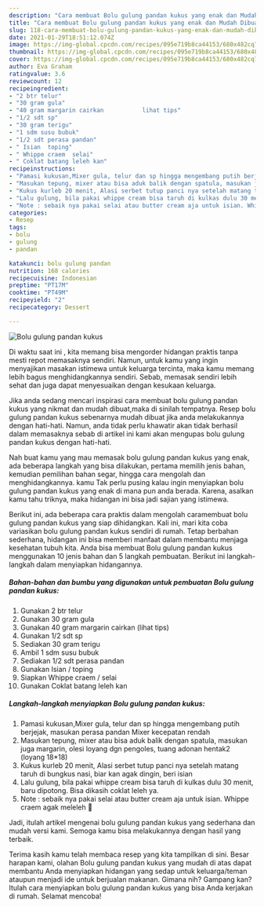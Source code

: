 ```yaml
---
description: "Cara membuat Bolu gulung pandan kukus yang enak dan Mudah Dibuat"
title: "Cara membuat Bolu gulung pandan kukus yang enak dan Mudah Dibuat"
slug: 118-cara-membuat-bolu-gulung-pandan-kukus-yang-enak-dan-mudah-dibuat
date: 2021-01-29T18:51:12.074Z
image: https://img-global.cpcdn.com/recipes/095e719b8ca44153/680x482cq70/bolu-gulung-pandan-kukus-foto-resep-utama.jpg
thumbnail: https://img-global.cpcdn.com/recipes/095e719b8ca44153/680x482cq70/bolu-gulung-pandan-kukus-foto-resep-utama.jpg
cover: https://img-global.cpcdn.com/recipes/095e719b8ca44153/680x482cq70/bolu-gulung-pandan-kukus-foto-resep-utama.jpg
author: Eva Graham
ratingvalue: 3.6
reviewcount: 12
recipeingredient:
- "2 btr telur"
- "30 gram gula"
- "40 gram margarin cairkan           lihat tips"
- "1/2 sdt sp"
- "30 gram terigu"
- "1 sdm susu bubuk"
- "1/2 sdt perasa pandan"
- " Isian  toping"
- " Whippe craem  selai"
- " Coklat batang leleh kan"
recipeinstructions:
- "Pamasi kukusan,Mixer gula, telur dan sp hingga mengembang putih berjejak, masukan perasa pandan Mixer kecepatan rendah"
- "Masukan tepung, mixer atau bisa aduk balik dengan spatula, masukan juga margarin, olesi loyang dgn pengoles, tuang adonan hentak2 (loyang 18*18)"
- "Kukus kurleb 20 menit, Alasi serbet tutup panci nya setelah matang taruh di bungkus nasi, biar kan agak dingin, beri isian"
- "Lalu gulung, bila pakai whippe cream bisa taruh di kulkas dulu 30 menit, baru dipotong. Bisa dikasih coklat leleh ya."
- "Note : sebaik nya pakai selai atau butter cream aja untuk isian. Whippe craem agak meleleh 🤭"
categories:
- Resep
tags:
- bolu
- gulung
- pandan

katakunci: bolu gulung pandan 
nutrition: 168 calories
recipecuisine: Indonesian
preptime: "PT17M"
cooktime: "PT49M"
recipeyield: "2"
recipecategory: Dessert

---
```



![Bolu gulung pandan kukus](https://img-global.cpcdn.com/recipes/095e719b8ca44153/680x482cq70/bolu-gulung-pandan-kukus-foto-resep-utama.jpg)

Di waktu  saat ini , kita memang bisa mengorder hidangan praktis tanpa mesti repot memasaknya sendiri. Namun, untuk kamu yang ingin menyajikan masakan istimewa untuk keluarga tercinta, maka kamu memang lebih bagus menghidangkannya sendiri. Sebab, memasak sendiri lebih sehat dan juga dapat menyesuaikan dengan kesukaan keluarga.

Jika anda sedang mencari inspirasi cara membuat bolu gulung pandan kukus yang nikmat dan mudah dibuat,maka di sinilah tempatnya. Resep bolu gulung pandan kukus  sebenarnya mudah dibuat jika anda melakukannya dengan hati-hati. Namun, anda tidak perlu khawatir akan tidak berhasil dalam memasaknya 
sebab di artikel ini kami akan mengupas bolu gulung pandan kukus dengan hati-hati.  



Nah buat kamu yang mau memasak bolu gulung pandan kukus yang enak, ada beberapa langkah yang bisa dilakukan, pertama memilih jenis bahan, kemudian pemilihan bahan segar, hingga cara mengolah dan menghidangkannya. kamu Tak perlu pusing kalau ingin menyiapkan bolu gulung pandan kukus yang enak di mana pun anda berada. Karena, asalkan kamu  tahu triknya, maka hidangan ini bisa jadi sajian yang istimewa.

Berikut ini, ada beberapa cara praktis  dalam mengolah caramembuat bolu gulung pandan kukus yang siap dihidangkan. Kali ini, mari kita coba variasikan bolu gulung pandan kukus sendiri di rumah. Tetap berbahan sederhana, hidangan ini bisa memberi manfaat dalam membantu menjaga kesehatan tubuh kita. Anda bisa membuat Bolu gulung pandan kukus menggunakan 10 jenis bahan dan 5 langkah pembuatan. Berikut ini langkah-langkah dalam menyiapkan hidangannya.

<!--inarticleads1-->

##### Bahan-bahan dan bumbu yang digunakan untuk pembuatan Bolu gulung pandan kukus:

1. Gunakan 2 btr telur
1. Gunakan 30 gram gula
1. Gunakan 40 gram margarin cairkan           (lihat tips)
1. Gunakan 1/2 sdt sp
1. Sediakan 30 gram terigu
1. Ambil 1 sdm susu bubuk
1. Sediakan 1/2 sdt perasa pandan
1. Gunakan  Isian / toping
1. Siapkan  Whippe craem / selai
1. Gunakan  Coklat batang leleh kan




<!--inarticleads2-->

##### Langkah-langkah menyiapkan Bolu gulung pandan kukus:

1. Pamasi kukusan,Mixer gula, telur dan sp hingga mengembang putih berjejak, masukan perasa pandan Mixer kecepatan rendah
1. Masukan tepung, mixer atau bisa aduk balik dengan spatula, masukan juga margarin, olesi loyang dgn pengoles, tuang adonan hentak2 (loyang 18*18)
1. Kukus kurleb 20 menit, Alasi serbet tutup panci nya setelah matang taruh di bungkus nasi, biar kan agak dingin, beri isian
1. Lalu gulung, bila pakai whippe cream bisa taruh di kulkas dulu 30 menit, baru dipotong. Bisa dikasih coklat leleh ya.
1. Note : sebaik nya pakai selai atau butter cream aja untuk isian. Whippe craem agak meleleh 🤭




Jadi, itulah artikel mengenai  bolu gulung pandan kukus  yang sederhana dan mudah versi kami. Semoga kamu bisa melakukannya dengan hasil yang terbaik. 

Terima kasih kamu telah membaca resep yang kita tampilkan di sini. Besar harapan kami, olahan  Bolu gulung pandan kukus yang mudah di atas dapat membantu Anda menyiapkan hidangan yang sedap untuk keluarga/teman ataupun menjadi ide untuk berjualan makanan. Gimana nih? Gampang kan? Itulah cara menyiapkan bolu gulung pandan kukus yang bisa Anda kerjakan di rumah. Selamat mencoba!

